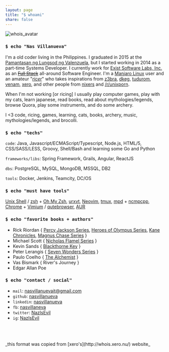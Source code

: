 ```yaml
---
layout: page
title: "$ whoami"
share: false
---
```


![whois_avatar][whois_avatar]

### `$ echo "Nas Villanueva"`

I'm a <span id="age"></span> old coder living in the Philippines. I graduated in 2015 at the [Pamantasan ng Lungsod ng Valenzuela][plv], but I started working in 2014 as a part-time Systems Developer. I currently work for [Exist Software Labs, Inc.][exist] as an  [~~Full Stack~~][commitstrip-fullstack] all-around Software Engineer. I'm a [Manjaro Linux][manjaro] user and an amateur "[_ricer_][ricing]" who takes inspirations from [z3bra][z3bra], [dkeg][dkeg], [tudurom][tudurom], [venam][venam], [xero][xero], and other people from [nixers][nixers] and [/r/unixporn][unixporn]. 

When I'm not working [or ricing] I usually play computer games, play with my cats, learn japanese, read books, read about mythologies/legends, browse Quora, play some instruments, and do some archery.

<p id="tldr">I <3 code, ricing, games, learning, cats, books, archery, music, mythologies/legends, and brocolli.</p>

### `$ echo "techs"`

`code`: Java, Javascript/ECMAScript/Typescript, Node.js, HTML/5, CSS/SASS/LESS, Groovy, Shell/Bash and learning some Go and Python 

`frameworks/libs`: Spring Framework, Grails, Angular, ReactJS 

`dbs`: PostgreSQL, MySQL, MongoDB, MSSQL, DB2

`tools`: Docker, Jenkins, Teamcity, DC/OS

### `$ echo "must have tools"`

[Unix Shell][unixshell] / [zsh][zsh] + [Oh My Zsh][omz], [urxvt][urxvt], [Neovim][nvim], [tmux][tmux], [mpd][mpd] + [ncmpcpp][ncmpcpp], [Chrome][chrome] + [Vimium][vimium] / [qutebrowser][qutebrowser], [AUR][aur]  

### `$ echo "favorite books + authors"`

- Rick Riordan { [Percy Jackson Series][pjos], [Heroes of Olympus Series][hoos], [Kane Chronicles][kane], [Magnus Chase Series][magnus] }
- Michael Scott { [Nicholas Flamel Series][nicholas] }
- Kevin Sands { [Blackthorne Key][blackthorne] }
- Peter Lerangis { [Seven Wonders Series][sevenwonder] }
- Paulo Coelho { [The Alchemist][alchemist] }
- Vas Bismark { River's Journey }
- Edgar Allan Poe

### `$ echo "contact / social"`

- `mail`: [nasvillanuevait@gmail.com](mailto:nasvillanuevait@gmail.com)
- `github`: [nasvillanueva](https://github.com/nasvillanueva)
- `linkedin`: [nasvillanueva](https://www.linkedin.com/in/nasvillanueva/)
- `fb`: [nasvillaneva](https://fb.com/nasvillanueva)
- `twitter`: [NazIsEvil](https://twitter.com/NazIsEvil)
- `ig`: [NazIsEvil](https://www.instagram.com/nazisevil/)



<br/>
<br/>
<br/>
_this format was copied from [xero's](http://whois.xero.nu/) website_


[whois_avatar]: {{site.url}}/images/whois_avatar.jpg
[plv]: http://plv.edu.ph
[exist]: https://exist.com
[commitstrip-fullstack]: http://www.commitstrip.com/en/2016/11/07/which-full-stack-developer-are-you/
[manjaro]: https://manjaro.org
[ricing]: https://www.reddit.com/r/unixporn/wiki/themeing/dictionary#wiki_rice
[z3bra]: http://z3bra.org
[dkeg]: https://github.com/dkeg
[tudurom]: https://tudurom.github.io
[venam]: https://venam.nixers.net
[xero]: http://xero.nu
[nixers]: https://nixers.net
[unixporn]: https://reddit.com/r/unixporn
[unixshell]: https://en.wikipedia.org/wiki/Unix_shell
[zsh]: http://www.zsh.org/
[omz]: https://github.com/robbyrussell/oh-my-zsh
[urxvt]: http://software.schmorp.de/pkg/rxvt-unicode.html
[nvim]: https://neovim.io/
[tmux]: https://github.com/tmux/tmux
[mpd]: https://www.musicpd.org/
[ncmpcpp]: https://github.com/arybczak/ncmpcpp
[chrome]: https://www.google.com/chrome/
[vimium]: https://chrome.google.com/webstore/detail/vimium/dbepggeogbaibhgnhhndojpepiihcmeb?hl=en
[qutebrowser]: https://www.qutebrowser.org/
[aur]: https://aur.archlinux.org/
[pjos]: http://rickriordan.com/series/percy-jackson-and-the-olympians/
[hoos]: http://rickriordan.com/series/the-heroes-of-olympus/
[kane]: http://rickriordan.com/series/kane-chronicles/
[magnus]: http://rickriordan.com/series/magnus-chase-and-the-gods-of-asgard/
[nicholas]: https://en.wikipedia.org/wiki/The_Secrets_of_the_Immortal_Nicholas_Flamel
[blackthorne]: http://www.goodreads.com/book/show/23270216-the-blackthorn-key
[sevenwonder]: http://www.sevenwondersbooks.com/
[alchemist]: https://en.wikipedia.org/wiki/The_Alchemist_(novel)


